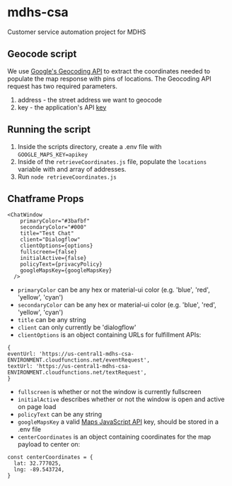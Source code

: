 # mdhs-csa

Customer service automation project for MDHS

## Geocode script

We use [Google's Geocoding API](https://developers.google.com/maps/documentation/geocoding/intro) to extract the coordinates needed to populate the map response
with pins of locations. The Geocoding API request has two required parameters.

1. address - the street address we want to geocode
2. key - the application's API [key](https://developers.google.com/maps/documentation/geocoding/get-api-key)

## Running the script

1. Inside the scripts directory, create a .env file with
   `GOOGLE_MAPS_KEY=apikey`
2. Inside of the `retrieveCoordinates.js` file, populate the `locations` variable with
   and array of addresses.
3. Run `node retrieveCoordinates.js`

## Chatframe Props

```
<ChatWindow
    primaryColor="#3bafbf"
    secondaryColor="#000"
    title="Test Chat"
    client="Dialogflow"
    clientOptions={options}
    fullscreen={false}
    initialActive={false}
    policyText={privacyPolicy}
    googleMapsKey={googleMapsKey}
  />
```

- `primaryColor` can be any hex or material-ui color (e.g. 'blue', 'red', 'yellow', 'cyan')
- `secondaryColor` can be any hex or material-ui color (e.g. 'blue', 'red', 'yellow', 'cyan')
- `title` can be any string
- `client` can only currently be 'dialogflow'
- `clientOptions` is an object containing URLs for fulfillment APIs:

```
{
eventUrl: 'https://us-central1-mdhs-csa-ENVIRONMENT.cloudfunctions.net/eventRequest',
textUrl: 'https://us-central1-mdhs-csa-ENVIRONMENT.cloudfunctions.net/textRequest',
}
```

- `fullscreen` is whether or not the window is currently fullscreen
- `initialActive` describes whether or not the window is open and active on page load
- `policyText` can be any string
- `googleMapsKey` a valid [Maps JavaScript API](https://developers.google.com/maps/documentation/javascript/tutorial) key, should be stored in a .env file
- `centerCoordinates` is an object containing coordinates for the map payload to center on:

```
const centerCoordinates = {
  lat: 32.777025,
  lng: -89.543724,
}
```
